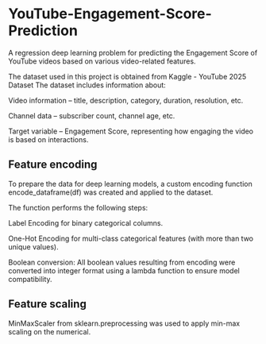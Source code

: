 # YouTube-Engagement-Score-Prediction

A regression deep learning problem for predicting the Engagement Score of YouTube videos based on various video-related features.


The dataset used in this project is obtained from Kaggle - YouTube 2025 Dataset
The dataset includes information about:

Video information – title, description, category, duration, resolution, etc.

Channel data – subscriber count, channel age, etc.


Target variable – Engagement Score, representing how engaging the video is based on interactions.

## Feature encoding
To prepare the data for deep learning models, a custom encoding function encode_dataframe(df) was created and applied to the dataset.

The function performs the following steps:

Label Encoding for binary categorical columns.

One-Hot Encoding for multi-class categorical features (with more than two unique values).

Boolean conversion: All boolean values resulting from encoding were converted into integer format using a lambda function to ensure model compatibility.

## Feature scaling
MinMaxScaler from sklearn.preprocessing was used to apply min-max scaling on the numerical.
